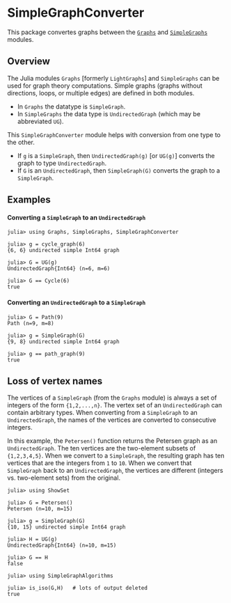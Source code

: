 # SimpleGraphConverter

This package convertes graphs between the 
[`Graphs`](https://github.com/JuliaGraphs/Graphs.jl) and 
[`SimpleGraphs`](https://github.com/scheinerman/SimpleGraphs.jl.git) modules.

## Overview

The Julia modules `Graphs` [formerly `LightGraphs`] and `SimpleGraphs` can be used for graph theory computations. 
Simple graphs (graphs without directions, loops, or multiple edges) are defined in both modules.

* In `Graphs` the datatype is `SimpleGraph`.
* In `SimpleGraphs` the data type is `UndirectedGraph` (which may be abbreviated `UG`).

This `SimpleGraphConverter` module helps with conversion from one type to the other. 

* If `g` is a `SimpleGraph`, then `UndirectedGraph(g)` [or `UG(g)`] converts the graph to type `UndirectedGraph`.
* If `G` is an `UndirectedGraph`, then `SimpleGraph(G)` converts the graph to a `SimpleGraph`.

## Examples

#### Converting a `SimpleGraph` to an `UndirectedGraph`

```
julia> using Graphs, SimpleGraphs, SimpleGraphConverter

julia> g = cycle_graph(6)
{6, 6} undirected simple Int64 graph

julia> G = UG(g)
UndirectedGraph{Int64} (n=6, m=6)

julia> G == Cycle(6)
true
```

#### Converting an `UndirectedGraph` to a `SimpleGraph`

```
julia> G = Path(9)
Path (n=9, m=8)

julia> g = SimpleGraph(G)
{9, 8} undirected simple Int64 graph

julia> g == path_graph(9)
true
```

## Loss of vertex names


The vertices of a `SimpleGraph` (from the `Graphs` module) is always a 
set of integers of the form `{1,2,...,n}`. 
The vertex set of an `UndirectedGraph` can contain
arbitrary types. 
When converting from a `SimpleGraph` to an `UndirectedGraph`, the names
of the vertices are converted to consecutive integers. 

In this example, the `Petersen()` function returns the Petersen graph as an `UndirectedGraph`. The ten vertices are the two-element subsets of `{1,2,3,4,5}`.
When we convert to a `SimpleGraph`, the resulting graph has ten vertices that are the integers from `1` to `10`. When we convert that `SimpleGraph` back to an `UndirectedGraph`, the 
vertices are different (integers vs. two-element sets) from the original. 

```
julia> using ShowSet

julia> G = Petersen()
Petersen (n=10, m=15)

julia> g = SimpleGraph(G)
{10, 15} undirected simple Int64 graph

julia> H = UG(g)
UndirectedGraph{Int64} (n=10, m=15)

julia> G == H  
false

julia> using SimpleGraphAlgorithms

julia> is_iso(G,H)   # lots of output deleted
true
```
